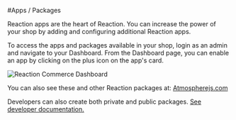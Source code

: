 #Apps / Packages

Reaction apps are the heart of Reaction. You can increase the power of your shop by adding and configuring additional Reaction apps.

To access the apps and packages available in your shop, login as an admin and navigate to your Dashboard. From the Dashboard page, you can enable an app by clicking on the plus icon on the app's card.

![](http://raw.github.com/reactioncommerce/reaction/master/docs/assets/guide-dashboard.png "Reaction Commerce Dashboard")

You can also see these and other Reaction packages at: [Atmospherejs.com](https://atmospherejs.com/?q=reaction)

Developers can also create both private and public packages. [See developer documentation.](https://github.com/reactioncommerce/reaction-core/blob/master/docs/packages.md)
